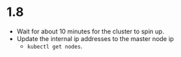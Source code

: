 # 1.8

* Wait for about 10 minutes for the cluster to spin up.
* Update the internal ip addresses to the master node ip
  * `kubectl get nodes`.
